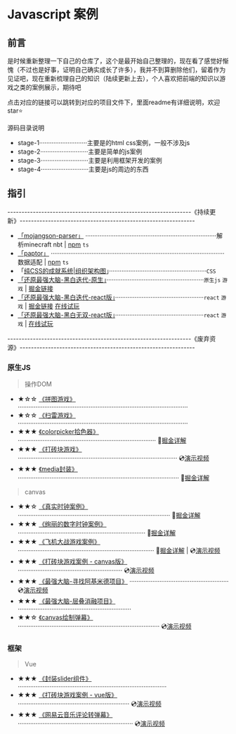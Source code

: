 

# Javascript 案例

## 前言

是时候重新整理一下自己的仓库了，这个是最开始自己整理的，现在看了感觉好惭愧（不过也是好事，证明自己确实成长了许多），我并不到算删除他们，留着作为见证吧，现在重新梳理自己的知识（陆续更新上去），个人喜欢把前端的知识以游戏之类的案例展示，期待吧

点击对应的链接可以跳转到对应的项目文件下，里面readme有详细说明，欢迎star⭐

源码目录说明

- stage-1···························主要是的html css案例，一般不涉及js
- stage-2···························主要是简单的js案例
- stage-3···························主要是利用框架开发的案例
- stage-4···························主要是js的周边的东西

## 指引

-----------------------------------------------------------------《持续更新》--------------------------------------------------------------



- [「mojangson-parser」](https://github.com/haima16/mojangson-parser)  ··········································································解析minecraft nbt | [npm](https://www.npmjs.com/package/mojangson-parser) `ts`
- [「paptor」](https://github.com/haima16/paptor)  ··································································································数据适配 | [npm](https://www.npmjs.com/package/mojangson-parser) `ts`
- 「[纯CSS的成就系统|组织架构图](https://github.com/haima16/JavaScript-Case/tree/master/stage-1/树形结构)」·······················································`CSS`
- [「还原最强大脑-黑白迭代-原生」](https://github.com/haima16/JavaScript-Case/tree/master/stage-1/树形结构)·······················································`原生js` `游戏` | [掘金链接](https://juejin.im/post/5ee5f99ae51d45789a7f27c7)
- [「还原最强大脑-黑白迭代-react版」](https://github.com/haima16/JavaScript-Case/tree/master/stage-3/react-test)··················································`react` `游戏` | [掘金链接](https://juejin.im/post/5ee5f99ae51d45789a7f27c7) [在线试玩](https://hans000.gitee.io/turn-black-and-white/)
- [「还原最强大脑-黑白无双-react版」](https://github.com/haima16/JavaScript-Case/tree/master/stage-3/react-test)··················································`react` `游戏` | [在线试玩](https://hans000.gitee.io/either-black-or-white/)





-----------------------------------------------------------------《废弃资源》--------------------------------------------------------------


### 原生JS

> 操作DOM

- ★☆☆ [《拼图游戏》](https://github.com/haima16/JavaScript/tree/master/game/puzzle/test) ································································································
- ★☆☆ [《扫雷游戏》](https://github.com/haima16/JavaScript/blob/master/game/扫雷) ································································································
- ★★★ [《colorpicker拾色器》]() ·············································································· 📄[掘金详解](https://juejin.im/post/5d386043f265da1b7f29c1ab) 
- ★★★ [《打砖块游戏》](https://github.com/haima16/JavaScript/tree/master/game/breakout)  ·························································································· 💿[演示视频](https://www.bilibili.com/video/av61756000) 
- ★★★ [《media封装》](https://github.com/haima16/media)  ··························································································· 📄[掘金详解](https://juejin.im/post/5d58bc4b6fb9a06b0202c005) 

> canvas

- ★★☆ [《真实时钟案例》](https://github.com/haima16/JavaScript-Case/tree/master/canvas/clock) ······················································································ 📄[掘金详解](https://juejin.im/post/5d2bf800f265da1bab29de81) 
- ★★★ [《绚丽的数字时钟案例》](https://github.com/haima16/JavaScript-Case/tree/master/canvas/digit-clock) ········································································ 📄[掘金详解](https://juejin.im/post/5d006433e51d45775c73dcc1) 
- ★★★ [《飞机大战游戏案例》](https://github.com/haima16/JavaScript-Case/tree/master/canvas/plane) ············································································· 📄[掘金详解](https://juejin.im/post/5d2d46506fb9a07ed740afe8)  |  💿[演示视频](https://www.bilibili.com/video/av56186806) 
- ★★★ [《打砖块游戏案例 - canvas版》](https://github.com/haima16/JavaScript-Case-Case/tree/master/canvas/blockout) ··························································· 💿[演示视频](https://www.bilibili.com/video/av61756000) 
- ★★★ [《最强大脑-寻找阿基米德项目》](https://github.com/haima16/JavaScript-Case/tree/master/canvas/polyon) ························································ 💿[演示视频](https://www.bilibili.com/video/av64294782) 
- ★★★ [《最强大脑-层叠消融项目》](https://github.com/haima16/cascade_ablation_ol)  ································································
- ★★☆ [《canvas绘制弹幕》](https://github.com/haima16/JavaScript/tree/master/canvas/barrage)  ················································································ 💿[演示视频](https://www.bilibili.com/video/av63579877) 

### 框架

> Vue

- ★★★ [《封装slider组件》](https://github.com/haima16/JavaScript/tree/master/vue-components/Slider) ····················································································
- ★★★ [《打砖块游戏案例 - vue版》](https://github.com/haima16/breakout)  ······························································· 💿[演示视频](https://www.bilibili.com/video/av61756000) 
- ★★★ [《网易云音乐评论转弹幕》](https://github.com/haima16/music)  ································································· 💿[演示视频](https://www.bilibili.com/video/av63579877) 
